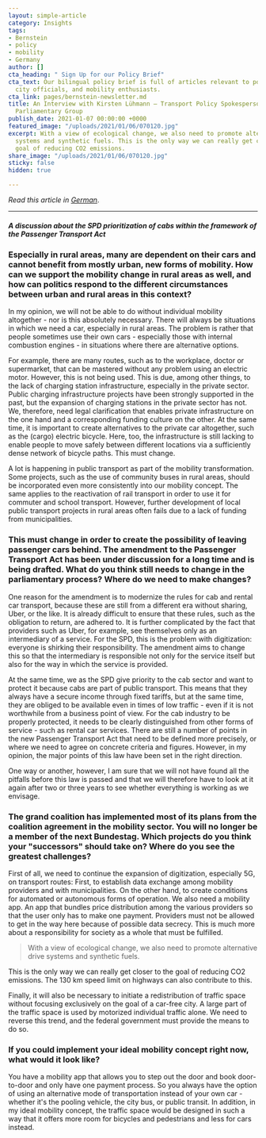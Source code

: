 ```yaml
---
layout: simple-article
category: Insights
tags:
- Bernstein
- policy
- mobility
- Germany
author: []
cta_heading: " Sign Up for our Policy Brief"
cta_text: Our bilingual policy brief is full of articles relevant to policymakers,
  city officials, and mobility enthusiasts.
cta_link: pages/bernstein-newsletter.md
title: An Interview with Kirsten Lühmann — Transport Policy Spokesperson of the SPD
  Parliamentary Group
publish_date: 2021-01-07 00:00:00 +0000
featured_image: "/uploads/2021/01/06/070120.jpg"
excerpt: With a view of ecological change, we also need to promote alternative drive
  systems and synthetic fuels. This is the only way we can really get closer to the
  goal of reducing CO2 emissions.
share_image: "/uploads/2021/01/06/070120.jpg"
sticky: false
hidden: true

---
```

_Read this article in_ [_German_](https://bernstein-group.com/2021/01/06/personenbefoerderungsgesetz-als-spd-geben-wir-taxen-im-rahmen-des-oepnv-den-vorrang/).

***

##### A discussion about the SPD prioritization of cabs within the framework of the Passenger Transport Act

### Especially in rural areas, many are dependent on their cars and cannot benefit from mostly urban, new forms of mobility. How can we support the mobility change in rural areas as well, and how can politics respond to the different circumstances between urban and rural areas in this context?

In my opinion, we will not be able to do without individual mobility altogether - nor is this absolutely necessary. There will always be situations in which we need a car, especially in rural areas. The problem is rather that people sometimes use their own cars - especially those with internal combustion engines - in situations where there are alternative options.

For example, there are many routes, such as to the workplace, doctor or supermarket, that can be mastered without any problem using an electric motor. However, this is not being used. This is due, among other things, to the lack of charging station infrastructure, especially in the private sector. Public charging infrastructure projects have been strongly supported in the past, but the expansion of charging stations in the private sector has not. We, therefore, need legal clarification that enables private infrastructure on the one hand and a corresponding funding culture on the other. At the same time, it is important to create alternatives to the private car altogether, such as the (cargo) electric bicycle. Here, too, the infrastructure is still lacking to enable people to move safely between different locations via a sufficiently dense network of bicycle paths. This must change.

A lot is happening in public transport as part of the mobility transformation. Some projects, such as the use of community buses in rural areas, should be incorporated even more consistently into our mobility concept. The same applies to the reactivation of rail transport in order to use it for commuter and school transport. However, further development of local public transport projects in rural areas often fails due to a lack of funding from municipalities.

### This must change in order to create the possibility of leaving passenger cars behind. The amendment to the Passenger Transport Act has been under discussion for a long time and is being drafted. What do you think still needs to change in the parliamentary process? Where do we need to make changes?

One reason for the amendment is to modernize the rules for cab and rental car transport, because these are still from a different era without sharing, Uber, or the like. It is already difficult to ensure that these rules, such as the obligation to return, are adhered to. It is further complicated by the fact that providers such as Uber, for example, see themselves only as an intermediary of a service. For the SPD, this is the problem with digitization: everyone is shirking their responsibility. The amendment aims to change this so that the intermediary is responsible not only for the service itself but also for the way in which the service is provided.

At the same time, we as the SPD give priority to the cab sector and want to protect it because cabs are part of public transport. This means that they always have a secure income through fixed tariffs, but at the same time, they are obliged to be available even in times of low traffic - even if it is not worthwhile from a business point of view. For the cab industry to be properly protected, it needs to be clearly distinguished from other forms of service - such as rental car services. There are still a number of points in the new Passenger Transport Act that need to be defined more precisely, or where we need to agree on concrete criteria and figures. However, in my opinion, the major points of this law have been set in the right direction.

One way or another, however, I am sure that we will not have found all the pitfalls before this law is passed and that we will therefore have to look at it again after two or three years to see whether everything is working as we envisage.

### The grand coalition has implemented most of its plans from the coalition agreement in the mobility sector. You will no longer be a member of the next Bundestag. Which projects do you think your "successors" should take on? Where do you see the greatest challenges?

First of all, we need to continue the expansion of digitization, especially 5G, on transport routes: First, to establish data exchange among mobility providers and with municipalities. On the other hand, to create conditions for automated or autonomous forms of operation. We also need a mobility app. An app that bundles price distribution among the various providers so that the user only has to make one payment. Providers must not be allowed to get in the way here because of possible data secrecy. This is much more about a responsibility for society as a whole that must be fulfilled.

> With a view of ecological change, we also need to promote alternative drive systems and synthetic fuels. 

This is the only way we can really get closer to the goal of reducing CO2 emissions. The 130 km speed limit on highways can also contribute to this.

Finally, it will also be necessary to initiate a redistribution of traffic space without focusing exclusively on the goal of a car-free city. A large part of the traffic space is used by motorized individual traffic alone. We need to reverse this trend, and the federal government must provide the means to do so.

### If you could implement your ideal mobility concept right now, what would it look like?

You have a mobility app that allows you to step out the door and book door-to-door and only have one payment process. So you always have the option of using an alternative mode of transportation instead of your own car - whether it's the pooling vehicle, the city bus, or public transit. In addition, in my ideal mobility concept, the traffic space would be designed in such a way that it offers more room for bicycles and pedestrians and less for cars instead.
